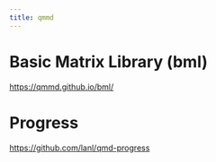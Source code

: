 ```yaml
---
title: qmmd
---
```


# Basic Matrix Library (bml)

https://qmmd.github.io/bml/

# Progress

https://github.com/lanl/qmd-progress
